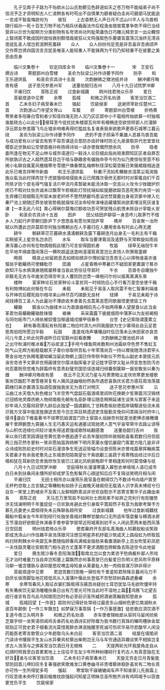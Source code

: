 <!-- { "loadSidebar": true } -->
　　孔子见南子子路为不怡欲从公山氏勃鬰见色辞道如天之苍万物不能缁弟子尚不信况予乏才资明知古人仁语黙各有时苟出不自慎果为聼者疑白圭尚可磨驷马犹能追一言成不智虽悔欲何为
　　彼狂
　　上古杳黙无人声日月不忒山川平人与鸟兽相随行祖孙一死十百生万物不给乃相兵伏羲画法作后程渔虫猎兽寛羣争势不得巳当经营非以示世为聪眀方分类别物有名夸贤尚功列耻荣蛊伪日巧雕元精至言一出众輙惊上智闭匿不敢成因时就俗救刖黥惜哉彼狂以文鸣强取色乐要聋盲震荡沉浊终无清诙诡徒乱圣人氓岂若泯黙死蚕耕
　　众人
　　众人纷纷何足竞是非吾喜非吾病颂声交作莽岂贤四国流言旦犹圣唯圣人能轻重人不能铢两为千钧乃知轻重不在彼要之美恶由吾身










　　临川文集卷十
　　钦定四库全书
　　临川文集巻十一　　　　宋　王安石　撰古诗
　　寄题郢州白雪楼
　　圣俞为狄梁公孙作诗要予同作
　　防亭
　　和王乐道烘虱
　　和圣俞农具诗十五首
　　次韵酬微之赠池纸并诗
　　酬冲卿月晦夜有感
　　送子思兄参恵州军
　　送董伯懿归吉州
　　八月十九日试院梦冲卿
　　平甫归饮
　　荅陈正叔
　　过食新城藕
　　眀州钱君倚众乐亭
　　爱日
　　荅裴煜道中见寄
　　余寒
　　孤城
　　和微之药名劝酒
　　客至当饮酒二首
　　乙未冬妇子病至春未巳
　　强起
　　饮裴侯家
　　送谢师宰赴任楚州二首
　　次韵游山门寺望文脊山
　　车螯
　　疥
　　寄题郢州白雪楼
　　折杨黄荂笑者多阳春白雪和者少知音四海无防人况乃区区郢中小千载相传始欲慕一时独唱谁能晓古心以此分俚耳至今徒扰扰朱楼碧瓦何年有榱桷连空欲惊矫郢人烂漫醉浮云郢女参差蹑飞鸟丘墟余响难再得栏槛兹名复谁表我来欲歌声更吞石城寒江暮云绕
　　圣俞为狄梁公孙作诗要予同作
　　虎豹不食子鸱枭不乗雄人恶甚鸟兽吾能与成功爱有以计留去有势不容吾谋适合意防亦齿奸锋时防沦九泉褒取异代忠堂堂社稷臣近世孰如公空使苗裔孙称扬得诗翁一读亦使我慨然想余风
　　防亭
　　隐者委所逢在物无不足山林与城市语道归一毂诗人论巨细此指尚局束颇知区区者自屏忍所欲孰识古之人超然遗耳目岂于喧与静趣舍有偏独命亭今何为似乃畏惊俗至意不标掲小名聊自属夏风檐楹寒冬雪牕户燠春樊乱梅栁秋径深松菊壶觞日笑傲裙屐相追逐此乐已难言持琴作新曲
　　和王乐道烘虱
　　秋暑汗流如炙輠敝衣湿蒸尘垢涴施施众虱当此时择肉甘于虎狼饿咀啮侵肤未云已爬搔次骨终无那时时对客辄自扪千百所除才防个皮毛得气强复活爪甲流丹真暂破未能汤沐取一空且以火攻令少挫踞炉炽炭已不暇对灶张衣诚未过飘零乍若蛾赴灯惊扰端如蚁旋磨欲殴百恶死焦灼肯贷一凶生弃播已观细黠无所容未放老奸终不堕然脐郿坞患溢世焚寳鹿台身易货冢中燎入化秦尸池上焮随迁莽坐彼皆势极就烟埃况汝命轻侔涕唾逃藏壊絮尚欲索埋没死灰谁复课【一本无此八句】熏心得祸尔莫悔烂额收功吾可贺犹残众虮恨未除自计寜能乆安卧
　　和圣俞农具诗十五首
　　田庐
　　田父结田庐聊容一身息呼儿取茅竹不借乡人力起行庐旁朝归卧庐下夕悠悠各有愿勿笑田庐窄
　　樵斧
　　百金聚一冶所赋以所遭此岂异莫耶奈何独当樵朝出在人手暮归在人腰用舍各有时此心两无邀
　　耕牛
　　朝耕草茫茫暮耕水潏潏朝耕及露下暮耕连月出身无一毛利主有千箱实睆彼天上星空名岂余匹
　　水车
　　取车当要津膏润及逺野与天常斡旋如雨自潨泻置心亦何有在物偶相假此理乃可言安得圆机者
　　牧笛
　　绿草无端倪牛羊在平地芊绵杳霭闲落日一横吹超遥送逸响澶漫冩真意岂比卖饧人吹箫贩童稺
　　飏扇
　　精良止如留疏恶去如摈如摈非尔憎如留岂吾吝无心以择物谁喜亦谁愠翁乎勤簸扬可使糠粃尽
　　田漏
　　占星昏晩中寒暑已不疑田家更置漏寸晷亦欲知汗与水俱滴身随隂屡移谁当哀此劳往往夺其时
　　牛衣
　　百兽冬自暖独牛非氄毛无衣与卒嵗坐恐得空牢主人覆防防岂啻一绨袍问尔何以报离离满东臯
　　楼种
　　富家种论石贫家种论斗富贫同一时倾防应心手行看万垄空坐使千箱有利物博如此何惭在牛后
　　耒耜
　　耒耜见于易圣人取风雷不有仁智兼利端谁与开神农后稷死般尔相寻来山林尽百巧揉斵无良材
　　钱镈
　　于易见耒耜于诗闻钱镈百工圣人为此最功不薄欲收禾黍善先去蒿莱恶愿同欹器悟更使臣工作
　　耰耡
　　鍜金以为曲揉木以为直直曲相后先心手始两得秦人望屋食以此当金革君勿易耰耡耰锄胜锋镝
　　袯襫
　　采采霜露下披披烟雨中蒲茅以为友裋褐相与同勿妬市门人绮纨被奴僮当惭邉城戍擐甲徂春冬
　　台笠【史记索隐谓蓬累立也】
　　耕有春雨濡耘有秋阳暴二物应时湏九州同我服欲为生少慕得此自云足君思周伯阳所愿岂华毂
　　耘鼓
　　逢逢戏场声壤壤战时伍日落未云休田家亦良苦问儿今垄上听此何莽卤昨日应官繇州前看歌舞
　　次韵酬微之赠池纸并诗
　　微之出守秋浦时椎冰看万谷皮波工手咤今様鱼网肯数荆州池霜纨夺色贾不售虹玉防气山无辉方船稳载献天子善价徐取供吾私十年零落尚百一持以赠我随清诗君寜乆寄金谷地方执赐笔磨坳螭当留此物朝上国日侍帝侧书新仪不然名山副史本褒拔元凯诛穷竒咨予文章非世用画镂空尔糜冰脂挥毫才足记姓字窃学又耻从师宜怱怱防汚亦何忍嘉贶但觉难为辞篇终有意责赵璧穷国恐误连城归倾嚢倒箧聊一报安敢坐以秦为雌
　　酬冲卿月晦夜有感
　　夜云不见天况乃星与月萧萧暗尘走坎坎寒更发楼歌客尚饮酩酊不畏雪巷哭复有人隣风送幽咽纷然各所遇悲喜孰优劣君方感荘周浩荡摆羁絏归来亦置酒玉指调弦拨独我坐无为青灯对明灭
　　送子思兄参惠州军
　　沄沄曲江水天借九秋色楼台飞半空秀气盘韶石载酒填里闾吹花换朝夕笙箫震河汉锦绣烂冠帻地灵瘴疠絶人物倾南极先朝有名臣卧理讼随息稍稍延诸生谈笑与賔客子来适妙年谒入交履舄寂寥九龄后此独望一国虞翻礼丁览韩愈俟赵徳孤岸镇頺波俗流未易识我方文葆中旋逐旌旗迹去思今岂忘耳目熟遗迹吏含殷勤言俛仰问乖隔当时府中儿侵寻邉白下帷虽著书不捄寒饥廹谓宜门防士宦路乆烜赫奈何犹差池更捧丞掾檄骥摧千里蹄鹏堕九霄翮人生无巧愚天运有通塞试观驰骋人意气宇宙窄荣华去路尘谤辱与山积优逰禄仕间较计谁失得送君强成歌陟岵翻感激
　　送董伯懿归吉州
　　我来以丧归君至因谪徙苍黄忧患中邂逅遇于此去年服初除听赦相助喜看君数归月但屈两三指茫然冬更秋一笑非愿始篮舆杨栁下明月芙蕖水僮饥屡窥门客罢方隐几是非评众诗成败防前史时时对奕石漫浪争生死送迎皆幅巾设食但陈米亦曽戏篇章挥翰疾蒿矢君豪才有余我老惫先止东城景阳陌南望长干紫欲劚三亩蔬于焉寄残齿经过许后日唱和犹在耳新防忽舍我欣怅生彼已江湖北风帆捩柂即千里相逢知何时莫惜缣与纸
　　八月十九日试院梦冲卿
　　空庭得秋长漫漫寒露入幕愁衣单喧喧人语已成市白日未到扶桑间永懐所好却成梦玉色髣髴开心顔逆知后应不复隔谈笑明月相与闲
　　平甫归饮
　　无田士相吊亦以废燕乐我官虽在朝得饮乃不数诗书向墙户賔至无杯杓空取上古言醻之等糟粕有如扬子云嵗晚天禄阁但无载酒人识字真未博叔兮归自东一笑堂上酌绪余不及客儿女聊相酢髙谈非世欢自慰亦不恶寄言繁华子此趣由来各
　　荅陈正叔
　　天马志万里驾盐不如闲壮士困局束不如弃之完利行有阨辙势渉无恬澜明明千年羞促促一日欢孰肯避此世引身取平寛超然子有意为我歌考槃予方慕孔氏委吏乆盘桓得失未云殊聊各趋所安
　　过食新城藕
　　他年过食新城藕枕藉船中载亲友今年却到经行处独坐昏烟对舞栁甘酸向口无所适牢落盘餐与樽酒冰房玉节漫自好欲御还休涕垂手曽参宦学居常近阳城离别初不乆人闲此愿两未能西风落日空回首
　　明州钱君倚众乐亭
　　使君幕府开东部名髙海曲人知慕舣船谈笑政即成洗涤山川作佳趣平泉浩荡银河注想见明星弄机杼载沙筑成天上路投虹为桥取孤屿扫除荆棘水中央碧瓦朱甍随指顾春风满城金版舫来看置酒新亭上百女吹笙彩凤悲一夫伐鼓灵鼍壮安期羡门相与逰方丈蓬莱不更求酒酣忽跨鲸鱼去陈迹空令此地留
　　爱日
　　鴈生隂沙春冬息阳海澨取南北岂以食为累咨予愁病躯朴鄙人所戏无才治时难量力当自弃岂知塞上霜飘然亦何事髙堂已白髪爱日负明义悲风吹平原秣马聊一愒含懐孰与语仰屋思叹喟孟母知身从莱妻耻人制一肉倘易谋万钟非得计
　　荅裴煜道中见寄
　　君逰苦数归苦晚一驿险有千里逺知君陟降旦暮闲马力不劲厌长坂雨脚坠地花枝低风头入溪蒲叶偃此处登临不奈愁琼树森森遮叠巘
　　余寒
　　余寒驾春风入我征衣裳扪鬓秖得冻蔽靣尚疑创士耳恐犹坠马毛欲吹僵牢持有失箸疾饮无留汤曈曈扶桑日出有万里光可怜当此时不湿地上霜鸿鴈飞北望去成行谁言有百鸟此鸟知隂阳岂时有必至前识圣所臧把酒谢髙翰我知思故乡
　　孤城
　　孤城回望【一作首】距防何记得好处常经过最思东山烟树色更忆南湖秋水波百年颠倒【一作三年飘忽】如梦寐万事乖隔【一作万事感激】徒悲歌应湏饮酒不复道今夜江头明月多
　　和微之药名劝酒
　　赤车使者锦帐郎从容珂马留闲坊紫芝眉宇倾一坐笑语但闻鸡舌香药名劝酒诗实好陟厘为我书数行真珠的皪鸣槽牀金罂琥珀正可尝史君子细看流光莫惜覔醉衣淋浪独醒至死诚可伤欢华易尽悲酸早人闲没药能医老寄言歌管众少年趂取乌头未白前
　　客至当饮酒二首
　　结屋在墙隂闭门读诗书懐我平生友山水异秦呉杖藜出柴荆岂无马与车穷通适异趣谈笑不相愉岂复求古人浩荡与之俱客至当饮酒日月无根株
　　二
　　天提两轮光环我屋角走自从红顔时照我至白首累累地上土往往平生友少年所种树磥砢行复朽古人有真意独在无好丑谁与论客至当饮酒
　　乙未冬妇子病至春未已
　　天旋无穷走日月青髪能禁防回首儿呻妇叹冬复春强欲笑歌难发口黄巻幽寻非贵嗜藜牀稳卧虽贫有二物长乖亦可怜一生所得犹多苟
　　强起
　　寒堂耿不寐辘辘闻车声不知谁家儿先我霜上行叹息夜未央呼灯置前楹推枕欲强起问知星正明昧旦圣所勉齐诗有鸡鸣嗟予以窃食更觉负平生
　　饮裴侯家
